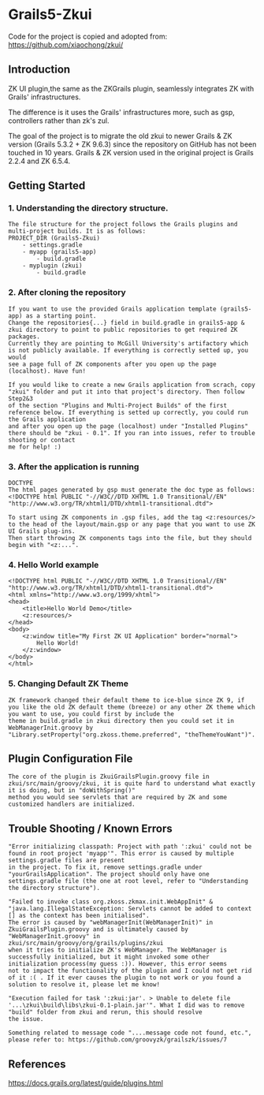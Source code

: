 # Grails5-Zkui

Code for the project is copied and adopted from: https://github.com/xiaochong/zkui/

## Introduction

ZK UI plugin,the same as the ZKGrails plugin, seamlessly integrates ZK with Grails' infrastructures. 

The difference is it uses the Grails' infrastructures more, such as gsp, controllers rather than zk's zul.

The goal of the project is to migrate the old zkui to newer Grails & ZK version (Grails 5.3.2 + ZK 9.6.3) since the repository on GitHub has not been touched in 10 years. Grails & ZK version used in the original
project is Grails 2.2.4 and ZK 6.5.4.

## Getting Started
### 1. Understanding the directory structure.
    The file structure for the project follows the Grails plugins and multi-project builds. It is as follows:
    PROJECT_DIR (Grails5-Zkui)
        - settings.gradle
        - myapp (grails5-app)
            - build.gradle
        - myplugin (zkui)
            - build.gradle
### 2. After cloning the repository
    If you want to use the provided Grails application template (grails5-app) as a starting point. 
    Change the repositories{...} field in build.gradle in grails5-app & zkui directory to point to public repositories to get required ZK packages.
    Currently they are pointing to McGill University's artifactory which is not publicly available. If everything is correctly setted up, you would
    see a page full of ZK components after you open up the page (localhost). Have fun!

    If you would like to create a new Grails application from scrach, copy "zkui" folder and put it into that project's directory. Then follow Step2&3 
    of the section "Plugins and Multi-Project Builds" of the first reference below. If everything is setted up correctly, you could run the Grails application
    and after you open up the page (localhost) under "Installed Plugins" there should be "zkui - 0.1". If you ran into issues, refer to trouble shooting or contact
    me for help! :)
### 3. After the application is running
    DOCTYPE
    The html pages generated by gsp must generate the doc type as follows:
    <!DOCTYPE html PUBLIC "-//W3C//DTD XHTML 1.0 Transitional//EN"
    "http://www.w3.org/TR/xhtml1/DTD/xhtml1-transitional.dtd">

    To start using ZK components in .gsp files, add the tag <z:resources/> to the head of the layout/main.gsp or any page that you want to use ZK UI Grails plug-ins.
    Then start throwing ZK components tags into the file, but they should begin with "<z:...".

### 4. Hello World example
    
    <!DOCTYPE html PUBLIC "-//W3C//DTD XHTML 1.0 Transitional//EN"
    "http://www.w3.org/TR/xhtml1/DTD/xhtml1-transitional.dtd">
    <html xmlns="http://www.w3.org/1999/xhtml">
    <head>
        <title>Hello World Demo</title>
        <z:resources/>
    </head>
    <body>
        <z:window title="My First ZK UI Application" border="normal">
            Hello World!
        </z:window>
    </body>
    </html>

### 5. Changing Default ZK Theme
    
    ZK framework changed their default theme to ice-blue since ZK 9, if you like the old ZK default theme (breeze) or any other ZK theme which you want to use, you could first by include the 
    theme in build.gradle in zkui directory then you could set it in WebManagerInit.groovy by "Library.setProperty("org.zkoss.theme.preferred", "theThemeYouWant")".

## Plugin Configuration File 
    The core of the plugin is ZkuiGrailsPlugin.groovy file in zkui/src/main/groovy/zkui, it is quite hard to understand what exactly it is doing, but in "doWithSpring()"
    method you would see servlets that are required by ZK and some customized handlers are initialized.

## Trouble Shooting / Known Errors
    "Error initializing classpath: Project with path ':zkui' could not be found in root project 'myapp'". This error is caused by multiple settings.gradle files are present 
    in the project. To fix it, remove settings.gradle under "yourGrailsApplication". The project should only have one settings.gradle file (the one at root level, refer to "Understanding the directory structure"). 
    
    "Failed to invoke class org.zkoss.zkmax.init.WebAppInit" & "java.lang.IllegalStateException: Servlets cannot be added to context [] as the context has been initialised".
    The error is caused by "webManagerInit(WebManagerInit)" in ZkuiGrailsPlugin.groovy and is ultimately caused by "WebManagerInit.groovy" in zkui/src/main/groovy/org/grails/plugins/zkui 
    when it tries to initialize ZK's WebManager. The WebManager is successfully initialized, but it might invoked some other initialization process(my guess :)). However, this error seems 
    not to impact the functionality of the plugin and I could not get rid of it :( . If it ever causes the plugin to not work or you found a solution to resolve it, please let me know!
    
    "Execution failed for task ':zkui:jar'. > Unable to delete file '...\zkui\build\libs\zkui-0.1-plain.jar'". What I did was to remove "build" folder from zkui and rerun, this should resolve
    the issue.

    Something related to message code "....message code not found, etc.", please refer to: https://github.com/groovyzk/grailszk/issues/7



## References
https://docs.grails.org/latest/guide/plugins.html
